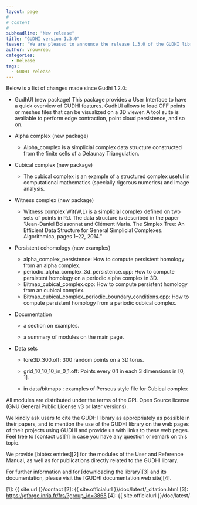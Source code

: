 ```yaml
---
layout: page
#
# Content
#
subheadline: "New release"
title: "GUDHI version 1.3.0"
teaser: "We are pleased to announce the release 1.3.0 of the GUDHI library."
author: vrouvreau
categories:
  - Release
tags:
  - GUDHI release
---
```





Below is a list of changes made since Gudhi 1.2.0:

- GudhUI (new package)
This package provides a User Interface to have a quick overview of GUDHI features.
GudhUI allows to load OFF points or meshes files that can be visualized on a 3D viewer.
A tool suite is available to perform edge contraction, point cloud persistence, and so on.

- Alpha complex (new package)

     - Alpha_complex is a simplicial complex data structure constructed from the
     finite cells of a Delaunay Triangulation.

- Cubical complex (new package)

     - The cubical complex is an example of a structured complex useful in
     computational mathematics (specially rigorous numerics) and image
     analysis.

- Witness complex (new package)

     - Witness complex Wit(W,L) is a simplicial complex defined on two sets of
     points in Rd. The data structure is described in the paper "Jean-Daniel
     Boissonnat and Clément Maria. The Simplex Tree: An Efficient Data
     Structure for General Simplicial Complexes. Algorithmica, pages 1–22,
     2014."

- Persistent cohomology (new examples)

     - alpha_complex_persistence: How to compute persistent homology from an
       alpha complex.
     - periodic_alpha_complex_3d_persistence.cpp: How to compute persistent
       homology on a periodic alpha complex in 3D.
     - Bitmap_cubical_complex.cpp: How to compute persistent homology from an
       cubical complex.
     - Bitmap_cubical_complex_periodic_boundary_conditions.cpp: How to compute
       persistent homology from a periodic cubical complex.

- Documentation

     - a section on examples.

     - a summary of modules on the main page.

- Data sets

     - tore3D_300.off: 300 random points on a 3D torus.

     - grid_10_10_10_in_0_1.off: Points every 0.1 in each 3 dimensions in
       [0, 1].

     - in data/bitmaps : examples of Perseus style file for Cubical complex

All modules are distributed under the terms of the GPL Open Source license (GNU General Public License v3 or later versions).

We kindly ask users to cite the GUDHI library as appropriately as possible in their papers, and to mention the use of the GUDHI library on the web pages of
their projects using GUDHI and provide us with links to these web pages.
Feel free to [contact us][1] in case you have any question or remark on this topic.

We provide [bibtex entries][2] for the modules of the User and Reference Manual, as well as for publications directly related to the GUDHI library. 

For further information and for [downloading the library][3] and its documentation, please visit the [GUDHI documentation web site][4].


 [1]: {{ site.url }}/contact
 [2]: {{ site.officialurl }}/doc/latest/_citation.html
 [3]: https://gforge.inria.fr/frs/?group_id=3865
 [4]: {{ site.officialurl }}/doc/latest/



